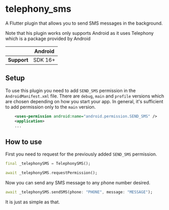 # telephony_sms

<?code-excerpt path-base="example/lib"?>

A Flutter plugin that allows you to send SMS messages in the background.

Note that his plugin works only supports Android as it uses Telephony which is a package provided by Android

|             | Android |
| ----------- | ------- |
| **Support** | SDK 16+ |

## Setup

To use this plugin you need to add `SEND_SMS` permission in the `AndroidManifest.xml` file. There are `debug`, `main` and `profile` versions which are chosen depending on how you start your app. In general, it's sufficient to add permission only to the `main` version.

```xml
    <uses-permission android:name="android.permission.SEND_SMS" />
    <application>
    ...
```

## How to use

First you need to request for the previously added `SEND_SMS` permission.

```dart
final _telephonySMS = TelephonySMS();

await _telephonySMS.requestPermission();
```

Now you can send any SMS message to any phone number desired.

```dart
await _telephonySMS.sendSMS(phone: "PHONE", message: "MESSAGE");
```

It is just as simple as that.
